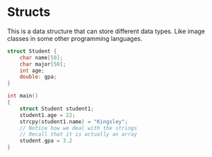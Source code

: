# Structs

This is a data structure that can store different data types. Like image classes
in some other programming languages.

```c
struct Student {
    char name[50];
    char major[50];
    int age;
    double: gpa;
}

int main()
{
    struct Student student1;
    student1.age = 22;
    strcpy(student1.name) = "Kingsley";
    // Notice how we deal with the strings
    // Recall that it is actually an array
    student.gpa = 3.2
}
```
